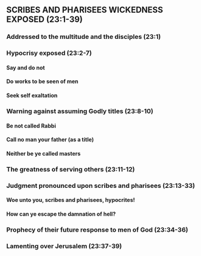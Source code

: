 ## SCRIBES AND PHARISEES WICKEDNESS EXPOSED (23:1-39)

### Addressed to the multitude and the disciples (23:1)

### Hypocrisy exposed (23:2-7)

#### Say and do not

#### Do works to be seen of men

#### Seek self exaltation

### Warning against assuming Godly titles (23:8-10)

#### Be not called Rabbi

#### Call no man your father (as a title)

#### Neither be ye called masters

### The greatness of serving others (23:11-12)

### Judgment pronounced upon scribes and pharisees (23:13-33)

#### Woe unto you, scribes and pharisees, hypocrites!

#### How can ye escape the damnation of hell?

### Prophecy of their future response to men of God (23:34-36)

### Lamenting over Jerusalem (23:37-39)